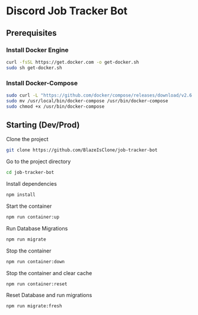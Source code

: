 # Discord Job Tracker Bot

## Prerequisites

### Install Docker Engine

```bash
curl -fsSL https://get.docker.com -o get-docker.sh
sudo sh get-docker.sh
```

### Install Docker-Compose

```bash
sudo curl -L "https://github.com/docker/compose/releases/download/v2.6.0/docker-compose-$(uname -s)-$(uname -m)"  -o /usr/local/bin/docker-compose
sudo mv /usr/local/bin/docker-compose /usr/bin/docker-compose
sudo chmod +x /usr/bin/docker-compose
```

## Starting (Dev/Prod)

Clone the project

```bash
git clone https://github.com/BlazeIsClone/job-tracker-bot
```

Go to the project directory

```bash
cd job-tracker-bot
```

Install dependencies

```bash
npm install
```

Start the container

```bash
npm run container:up
```

Run Database Migrations

```bash
npm run migrate
```

Stop the container

```bash
npm run container:down
```

Stop the container and clear cache

```bash
npm run container:reset
```

Reset Database and run migrations

```bash
npm run migrate:fresh
```
